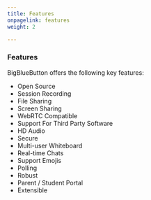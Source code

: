 ```yaml
---
title: Features
onpagelink: features
weight: 2

---
```


### **Features**

BigBlueButton offers the following key features:

- Open Source
- Session Recording
- File Sharing
- Screen Sharing
- WebRTC Compatible
- Support For Third Party Software
- HD Audio
- Secure
- Multi-user Whiteboard
- Real-time Chats
- Support Emojis
- Polling
- Robust
- Parent / Student Portal
- Extensible
 
